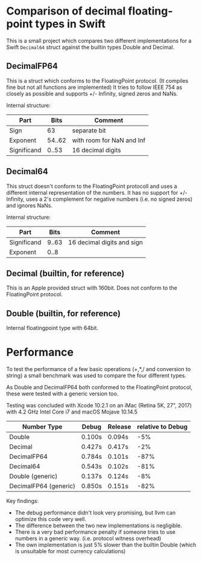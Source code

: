 # Comparison of decimal floating-point types in Swift

This is a small project which compares two different implementations for a Swift `Decimal64` struct against the builtin types Double and Decimal.

## DecimalFP64

This is a struct which conforms to the FloatingPoint protocol. (It compiles fine but not all functions are implemented)
It tries to follow IEEE 754 as closely as possible and supports +/- Infinity, signed zeros and NaNs.

Internal structure:

Part | Bits | Comment 
-|-|-
Sign | 63          | separate bit
Exponent | 54..62  | with room for NaN and Inf
Significand | 0..53| 16 decimal digits


## Decimal64

This struct doesn't conform to the FloatingPoint protocoll and uses a different internal representation of the numbers.
It has no support for +/- Infinity, uses a 2's complement for negative numbers (i.e. no signed zeros) and ignores NaNs.

Internal structure:

Part | Bits | Comment
-|-|-
Significand | 9..63 | 16 decimal digits and sign
Exponent | 0..8 | 

## Decimal (builtin, for reference)

This is an Apple provided struct with 160bit. Does not conform to the FloatingPoint protocol.

## Double (builtin, for reference)

Internal floatingpoint type with 64bit.

# Performance

To test the performance of a few basic operations (+,*,/ and conversion to string)
a small benchmark was used to compare the four different types.

As Double and DecimalFP64 both conformed to the FloatingPoint protocol, these were tested with a generic version too.

Testing was concluded with Xcode 10.2.1 on an iMac (Retina 5K, 27", 2017) with 4.2 GHz Intel Core i7 and macOS Mojave 10.14.5

Number Type           | Debug  | Release | relative to Debug
-|-|-|-
Double                | 0.100s | 0.094s |  -5%
Decimal               | 0.427s | 0.417s |  -2%
DecimalFP64           | 0.784s | 0.101s | -87%
Decimal64             | 0.543s | 0.102s | -81%
Double (generic)      | 0.137s | 0.124s |  -8%
DecimalFP64 (generic) | 0.850s | 0.151s | -82%

Key findings:
- The debug performance didn't look very promising, but llvm can optimize this code very well.
- The difference between the two new implementations is negligible.
- There is a very bad performance penalty if someone tries to use numbers in a generic way.
  (i.e. protocol witness overhead)
- The own implementation is just 5% slower than the builtin Double (which is unsuitable for most currency calculations)
